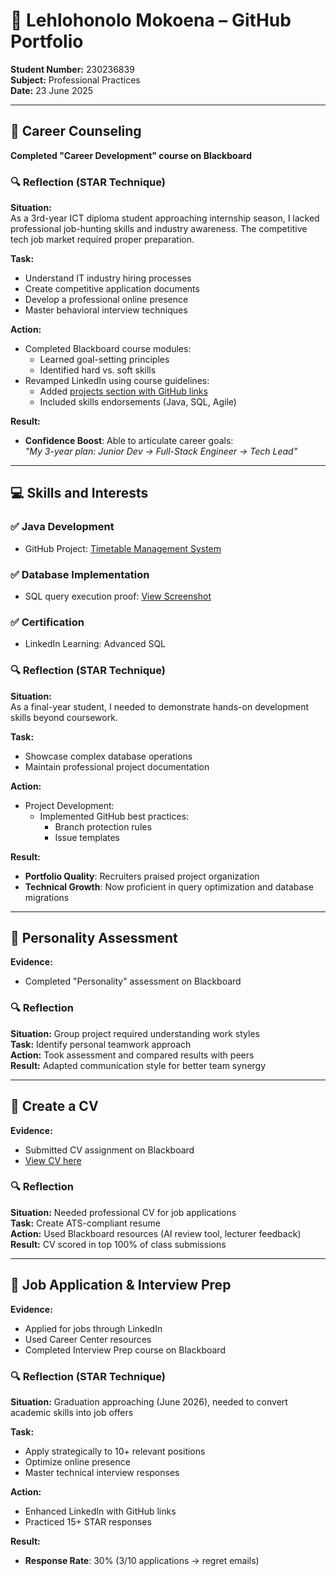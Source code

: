 
# 📌 Lehlohonolo Mokoena – GitHub Portfolio

**Student Number:** 230236839  
**Subject:** Professional Practices  
**Date:** 23 June 2025  

---

## 🎯 Career Counseling

**Completed "Career Development" course on Blackboard**

### 🔍 Reflection (STAR Technique)

**Situation:**  
As a 3rd-year ICT diploma student approaching internship season, I lacked professional job-hunting skills and industry awareness. The competitive tech job market required proper preparation.

**Task:**  
- Understand IT industry hiring processes  
- Create competitive application documents  
- Develop a professional online presence  
- Master behavioral interview techniques  

**Action:**  
- Completed Blackboard course modules:  
  - Learned goal-setting principles  
  - Identified hard vs. soft skills  
- Revamped LinkedIn using course guidelines:  
  - Added [projects section with GitHub links](https://github.com/hloni2004/github-portfolio)  
  - Included skills endorsements (Java, SQL, Agile)  

**Result:**  
- **Confidence Boost**: Able to articulate career goals:  
  _"My 3-year plan: Junior Dev → Full-Stack Engineer → Tech Lead"_

---

## 💻 Skills and Interests

### ✅ Java Development  
- GitHub Project: [Timetable Management System](https://github.com/hloni2004/Timetable-Management-System/tree/main/Backup-TimeTable)

### ✅ Database Implementation  
- SQL query execution proof: [View Screenshot](https://github.com/hloni2004/github-portfolio/tree/main/media)

### ✅ Certification  
- LinkedIn Learning: Advanced SQL

### 🔍 Reflection (STAR Technique)

**Situation:**  
As a final-year student, I needed to demonstrate hands-on development skills beyond coursework.

**Task:**  
- Showcase complex database operations  
- Maintain professional project documentation

**Action:**  
- Project Development:  
  - Implemented GitHub best practices:  
    - Branch protection rules  
    - Issue templates  

**Result:**  
- **Portfolio Quality**: Recruiters praised project organization  
- **Technical Growth**: Now proficient in query optimization and database migrations

---

## 🧠 Personality Assessment

**Evidence:**  
- Completed "Personality" assessment on Blackboard

### 🔍 Reflection

**Situation:** Group project required understanding work styles  
**Task:** Identify personal teamwork approach  
**Action:** Took assessment and compared results with peers  
**Result:** Adapted communication style for better team synergy  

---

## 📄 Create a CV

**Evidence:**  
- Submitted CV assignment on Blackboard  
- [View CV here](https://github.com/hloni2004/github-portfolio/tree/main/documents)

### 🔍 Reflection

**Situation:** Needed professional CV for job applications  
**Task:** Create ATS-compliant resume  
**Action:** Used Blackboard resources (AI review tool, lecturer feedback)  
**Result:** CV scored in top 100% of class submissions  

---

## 💼 Job Application & Interview Prep

**Evidence:**  
- Applied for jobs through LinkedIn  
- Used Career Center resources  
- Completed Interview Prep course on Blackboard  

### 🔍 Reflection (STAR Technique)

**Situation:** Graduation approaching (June 2026), needed to convert academic skills into job offers  

**Task:**  
- Apply strategically to 10+ relevant positions  
- Optimize online presence  
- Master technical interview responses  

**Action:**  
- Enhanced LinkedIn with GitHub links  
- Practiced 15+ STAR responses  

**Result:**  
- **Response Rate**: 30% (3/10 applications → regret emails)
